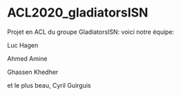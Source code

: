 # ACL2020_gladiatorsISN
Projet en ACL du groupe GladiatorsISN: voici notre équipe:

Luc Hagen

Ahmed Amine

Ghassen Khedher

et le plus beau,
Cyril Guirguis

